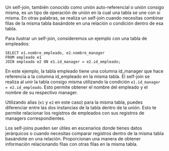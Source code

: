 Un self-join, también conocido como unión auto-referencial o unión consigo misma, es un tipo de operación de unión en la cual una tabla se une con sí misma. En otras palabras, se realiza un self-join cuando necesitas combinar filas de la misma tabla basándote en una relación o condición dentro de esa tabla.

Para ilustrar un self-join, consideremos un ejemplo con una tabla de empleados:

```
SELECT e1.nombre_empleado, e2.nombre_manager
FROM empleado e1
JOIN empleado e2 ON e1.id_manager = e2.id_empleado;
```

En este ejemplo, la tabla empleado tiene una columna id_manager que hace referencia a la columna id_empleado en la misma tabla. El self-join se realiza al unir la tabla consigo misma utilizando la condición `e1.id_manager = e2.id_empleado`. Esto permite obtener el nombre del empleado y el nombre de su respectivo manager.

Utilizando alias (`e1` y `e2` en este caso) para la misma tabla, puedes diferenciar entre las dos instancias de la tabla dentro de la unión. Esto te permite relacionar los registros de empleados con sus registros de managers correspondientes.

Los self-joins pueden ser útiles en escenarios donde tienes datos jerárquicos o cuando necesitas comparar registros dentro de la misma tabla basándote en una relación. Proporcionan una manera de obtener información relacionando filas con otras filas en la misma tabla.
